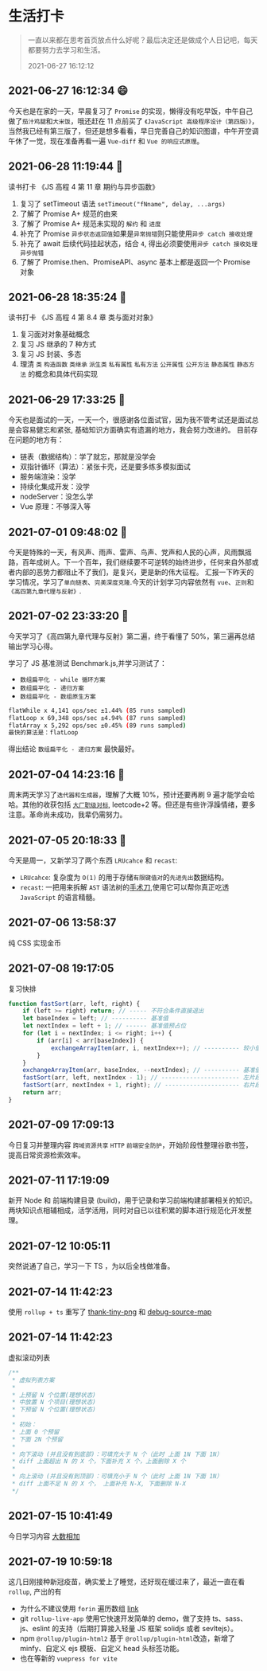 # 生活打卡

> 一直以来都在思考首页放点什么好呢？最后决定还是做成个人日记吧，每天都要努力去学习和生活。
>
> 2021-06-27 16:12:12

## 2021-06-27 16:12:34 :smile:

今天也是在家的一天，早晨复习了 `Promise` 的实现，懒得没有吃早饭，中午自己做了`茄汁鸡腿`和`大米饭`，哦还赶在 11 点前买了 `《JavaScript 高级程序设计（第四版）》`，当然我已经有第三版了，但还是想多看看，早日完善自己的知识图谱，中午开空调午休了一觉，现在准备再看一遍 `Vue-diff` 和 `Vue 的响应式原理`。

## 2021-06-28 11:19:44 :book:

读书打卡 《JS 高程 4 第 11 章 期约与异步函数》

1. 复习了 setTimeout 语法 `setTimeout("fNname", delay, ...args)`
2. 了解了 Promise A+ 规范的由来
3. 了解了 Promise A+ 规范未实现的 `解约` 和 `进度`
4. 补充了 Promise `异步状态返回值`如果是`异常抛错`则只能使用`异步 catch 接收处理`
5. 补充了 await 后续代码挂起状态，结合 `4`, 得出必须要使用`异步 catch 接收处理异步抛错`
6. 了解了 Promise.then、PromiseAPI、async 基本上都是返回一个 Promise 对象

## 2021-06-28 18:35:24 :book:

读书打卡 《JS 高程 4 第 8.4 章 类与面对对象》

1. 复习面对对象基础概念
2. 复习 JS 继承的 7 种方式
3. 复习 JS 封装、多态
4. 理清 `类` `构造函数` `类继承` `派生类` `私有属性` `私有方法` `公开属性` `公开方法` `静态属性` `静态方法` 的概念和具体代码实现

## 2021-06-29 17:33:25 👥

今天也是面试的一天，一天一个，很感谢各位面试官，因为我不管考试还是面试总是会容易健忘和紧张, 基础知识方面确实有遗漏的地方，我会努力改进的。
目前存在问题的地方有：

-   链表（数据结构）：学了就忘，那就是没学会
-   双指针循环（算法）：紧张卡壳，还是要多练多模拟面试
-   服务端渲染：没学
-   持续化集成开发：没学
-   nodeServer：没怎么学
-   Vue 原理：不够深入等

## 2021-07-01 09:48:02 👥

今天是特殊的一天，有风声、雨声、雷声、鸟声、党声和人民的心声，风雨飘摇路，百年成树人。下一个百年，我们继续要不可逆转的始终进步，任何来自外部或者内部的恶势力都阻止不了我们，是复兴，更是新的伟大征程。
汇报一下昨天的学习情况，学习了`单向链表`、`完美深度克隆`.今天的计划学习内容依然有 `vue`、`正则`和`《高四第九章代理与反射》`.

## 2021-07-02 23:33:20 :book:

今天学习了《高四第九章代理与反射》第二遍，终于看懂了 50%，第三遍再总结输出学习心得。

学习了 JS 基准测试 Benchmark.js,并学习测试了：

-   `数组扁平化 - while 循环方案`
-   `数组扁平化 - 递归方案`
-   `数组扁平化 - 数组原生方案`

```bash
flatWhile x 4,141 ops/sec ±1.44% (85 runs sampled)
flatLoop x 69,348 ops/sec ±4.94% (87 runs sampled)
flatArray x 5,292 ops/sec ±0.45% (89 runs sampled)
最快的算法是：flatLoop
```

得出结论 `数组扁平化 - 递归方案` 最快最好。

## 2021-07-04 14:23:16 :book:

周末两天学习了`迭代器和生成器`，理解了大概 10%，预计还要再刷 9 遍才能学会哈哈。其他的收获包括 [`大厂职级对标`](https://duibiao.info/category/10), leetcode+2 等。但还是有些许浮躁情绪，要多注意。革命尚未成功，我辈仍需努力。

## 2021-07-05 20:18:33 👥

今天是周一，又新学习了两个东西 `LRUcahce` 和 `recast`:

-   `LRUcahce`: 复杂度为 `O(1)` 的用于存储`有限键值对`的`先进先出`数据结构。
-   `recast`: 一把用来拆解 `AST` 语法树的[手术刀](http://www.fairysoftware.com/js_ast.html),使用它可以帮你真正吃透 `JavaScript` 的语言精髓。

## 2021-07-06 13:58:37

纯 CSS 实现金币
<Demo/>

## 2021-07-08 19:17:05

复习快排

```js
function fastSort(arr, left, right) {
    if (left >= right) return; // ----- 不符合条件直接退出
    let baseIndex = left; // ---------- 基准值
    let nextIndex = left + 1; // ------ 基准值预占位
    for (let i = nextIndex; i <= right; i++) {
        if (arr[i] < arr[baseIndex]) {
            exchangeArrayItem(arr, i, nextIndex++); // ---------- 较小值收拢
        }
    }
    exchangeArrayItem(arr, baseIndex, --nextIndex); // ---------- 基准值归位
    fastSort(arr, left, nextIndex - 1); // ---------------------- 左片段递归
    fastSort(arr, nextIndex + 1, right); // --------------------- 右片段递归
    return arr;
}
```

## 2021-07-09 17:09:13

今日复习并整理内容 `跨域资源共享` `HTTP` `前端安全防护`，开始阶段性整理谷歌书签，提高日常资源检索效率。

## 2021-07-11 17:19:09

新开 Node 和 前端构建目录 (build)，用于记录和学习前端构建部署相关的知识。两块知识点相辅相成，活学活用，同时对自已以往积累的脚本进行规范化开发整理。

## 2021-07-12 10:05:11

突然说通了自己，学习一下 TS ，为以后全栈做准备。

## 2021-07-14 11:42:23

使用 `rollup + ts` 重写了 [thank-tiny-png] 和 [debug-source-map]

[thank-tiny-png]: https://www.npmjs.com/package/debug-source-map
[debug-source-map]: https://www.npmjs.com/package/thank-tiny-png

## 2021-07-14 11:42:23

虚拟滚动列表

```js
/**
 * 虚拟列表方案
 *
 * 上预留 N 个位置(理想状态)
 * 中放置 N 个项目(理想状态)
 * 下预留 N 个位置(理想状态)
 *
 * 初始：
 * 上面 0 个预留
 * 下面 2N 个预留
 *
 * 向下滚动 (并且没有到底部)：可填充大于 N 个（此时 上面 1N 下面 1N）
 * diff 上面超出 N 的 X 个，下面补充 X 个，上面删除 X 个
 *
 * 向上滚动 (并且没有到顶部)：可填充小于 N 个（此时 上面 1N 下面 1N）
 * diff 上面不足 N 的 X 个， 上面补充 N-X, 下面删除 N-X
 */
```

<VList />

## 2021-07-15 10:41:49

今日学习内容 [大数相加](/5-LeetCode/亿题.html#大数相加)

## 2021-07-19 10:59:18

这几日刚接种新冠疫苗，确实爱上了睡觉，还好现在缓过来了，最近一直在看 `rollup`, 产出的有

-   为什么不建议使用 `forin` 遍历数组 [link](/9-Other/日常问题.html#forin-的副作用)
-   git `rollup-live-app` 使用它快速开发简单的 demo，做了支持 ts、sass、js、eslint 的支持（后期打算接入轻量 JS 框架 solidjs 或者 sevltejs）。
-   npm `@rollup/plugin-html2` 基于 `@rollup/plugin-html`改造，新增了 minfy、自定义 ejs 模板、自定义 head 头标签功能。
-   也在等新的 `vuepress for vite`

